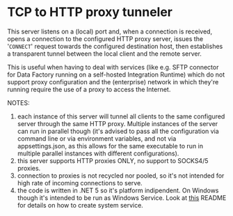 # TCP to HTTP proxy tunneler

This server listens on a (local) port and, when a connection is received, opens a connection to the configured HTTP proxy server, 
issues the '`CONNECT`' request towards the configured destination host, then establishes a transparent tunnel between the local client and the remote server.

This is useful when having to deal with services (like e.g. SFTP connector for Data Factory running on a self-hosted Integration Runtime) which do not support proxy configuration
and the (enterprise) network in which they're running require the use of a proxy to access the Internet.

NOTES:
1. each instance of this server will tunnel all clients to the same configured server through the same HTTP proxy. Multiple instances of the server can run in parallel though
   (it's advised to pass all the configuration via command line or via environment variables, and not via appsettings.json, as this allows for the same executable to run in 
    multiple parallel instances with different configurations).
2. this server supports HTTP proxies ONLY, no support to SOCKS4/5 proxies.
3. connection to proxies is not recycled nor pooled, so it's not intended for high rate of incoming connections to serve.
4. the code is written in .NET 5 so it's platform indipendent. On Windows though it's intended to be run as Windows Service. Look at [this](TunnelProxy/README.md) README for details on how to create
   system service.
